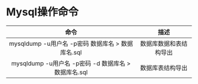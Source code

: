 # Mysql操作命令
|命令|描述|
|:---:|:---:|
|mysqldump -u用户名 -p密码 数据库名 > 数据库名.sql|数据库数据和表结构导出|
|mysqldump -u用户名 -p密码 -d 数据库名 > 数据库名.sql|数据库表结构导出|
